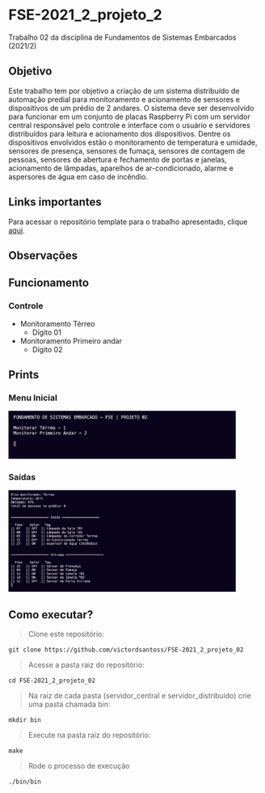 # FSE-2021_2_projeto_2
Trabalho 02 da disciplina de Fundamentos de Sistemas Embarcados (2021/2)

## Objetivo 
Este trabalho tem por objetivo a criação de um sistema distribuído de automação predial para monitoramento e acionamento de sensores e dispositivos de um prédio de 2 andares. O sistema deve ser desenvolvido para funcionar em um conjunto de placas Raspberry Pi com um servidor central responsável pelo controle e interface com o usuário e servidores distribuídos para leitura e acionamento dos dispositivos. Dentre os dispositivos envolvidos estão o monitoramento de temperatura e umidade, sensores de presença, sensores de fumaça, sensores de contagem de pessoas, sensores de abertura e fechamento de portas e janelas, acionamento de lâmpadas, aparelhos de ar-condicionado, alarme e aspersores de água em caso de incêndio.

## Links importantes
Para acessar o repositório template para o trabalho apresentado, clique [aqui](https://gitlab.com/fse_fga/trabalhos-2021_2/trabalho-2-2021-2). 

## Observações

## Funcionamento
### Controle
* Monitoramento Térreo 
    - Dígito 01
* Monitoramento Primeiro andar 
    - Dígito 02

## Prints 
### Menu Inicial 
<img src="./images/menu.png" width="450px" alt="menu inicial">

### Saídas 
<img src="./images/saidas.png" width="450px" alt="saidas">

## Como executar?
> Clone este repositório:

    git clone https://github.com/victordsantoss/FSE-2021_2_projeto_02
> Acesse a pasta raiz do repositório:

    cd FSE-2021_2_projeto_02
> Na raiz de cada pasta (servidor_central e servidor_distribuido) crie uma pasta chamada bin:

    mkdir bin
> Execute na pasta raiz do repositório:
    
    make
> Rode o processo de execução

    ./bin/bin
